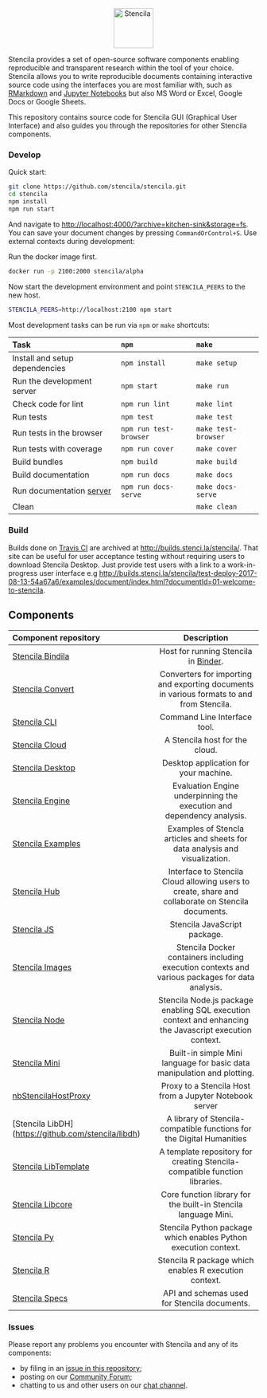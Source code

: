 <div align="center">
  <a href="https://stenci.la">
    <img src="http://stenci.la/img/logo-name.png" alt="Stencila"
    style="height:80px">
  </a>
</div>


Stencila provides a set of open-source software components enabling reproducible and transparent research within the tool of your choice. Stencila allows you to write reproducible documents containing interactive source code using the interfaces you are most familiar with, such as  [RMarkdown](https://github.com/rstudio/rmarkdown) and [Jupyter Notebooks](http://jupyter.org/) but also MS Word or Excel, Google Docs or
Google Sheets.

This repository contains source code for Stencila GUI (Graphical User Interface) and also guides you through the repositories for other Stencila components.

### Develop

Quick start:

```bash
git clone https://github.com/stencila/stencila.git
cd stencila
npm install
npm run start
```

And navigate to [http://localhost:4000/?archive=kitchen-sink&storage=fs](http://localhost:4000/example.html?archive=kitchen-sink&storage=fs).
You can save your document changes by pressing `CommandOrControl+S`.
Use external contexts during development:

Run the docker image first.

```bash
docker run -p 2100:2000 stencila/alpha
```

Now start the development environment and point `STENCILA_PEERS` to the new host.

```bash
STENCILA_PEERS=http://localhost:2100 npm start
```

Most development tasks can be run  via `npm` or `make` shortcuts:

| Task                                               | `npm`                  | `make`              |
|:---------------------------------------------------|:-----------------------|:--------------------|
| Install and setup dependencies                     | `npm install`          | `make setup`        |
| Run the development server                         | `npm start`            | `make run`          |
| Check code for lint                                | `npm run lint`         | `make lint`         |
| Run tests                                          | `npm test`             | `make test`         |
| Run tests in the browser                           | `npm run test-browser` | `make test-browser` |
| Run tests with coverage                            | `npm run cover`        | `make cover`        |
| Build bundles                                      | `npm build`            | `make build`        |
| Build documentation                                | `npm run docs`         | `make docs`         |
| Run documentation [server](http://localhost:4001/) | `npm run docs-serve`   | `make docs-serve`   |
| Clean                                              |                        | `make clean`        |

### Build

Builds done on [Travis CI](https://travis-ci.org/stencila/stencila) are archived at http://builds.stenci.la/stencila/. That site can be useful for user acceptance testing without requiring users to download Stencila Desktop. Just provide test users with a link to a work-in-progress user interface e.g http://builds.stenci.la/stencila/test-deploy-2017-08-13-54a67a6/examples/document/index.html?documentId=01-welcome-to-stencila.


## Components

| Component repository                                                   |                                               Description                                               |
|:-----------------------------------------------------------------------|:-------------------------------------------------------------------------------------------------------:|
| [Stencila Bindila](https://github.com/stencila/bindila)                |                      Host for running Stencila in [Binder](https://mybinder.org/).                      |
| [Stencila Convert](https://github.com/stencila/convert)                |        Converters for importing and exporting documents in various formats to and from Stencila.        |
| [Stencila CLI](https://github.com/stencila/cli)                        |                                      Command Line Interface tool.                                       |
| [Stencila Cloud](https://github.com/stencila/cloud)                    |                                     A Stencila host for the cloud.                                      |
| [Stencila Desktop](https://github.com/stencila/desktop)                |                                  Desktop application for your machine.                                  |
| [Stencila Engine](https://github.com/stencila/engine)                  |                  Evaluation Engine underpinning the execution and dependency analysis.                  |
| [Stencila Examples](https://github.com/stencila/examples)              |              Examples of Stencla articles and sheets for data analysis and visualization.               |
| [Stencila Hub](https://github.com/stencila/hub)                        |   Interface to Stencila Cloud allowing users to create, share and collaborate on Stencila documents.    |
| [Stencila JS](https://github.com/stencila/js)                          |                                      Stencila JavaScript package.                                       |
| [Stencila Images](https://github.com/stencila/images)                  |     Stencila Docker containers including execution contexts and various packages for data analysis.     |
| [Stencila Node](https://github.com/stencila/node)                      | Stencila Node.js package enabling SQL execution context and enhancing the Javascript execution context. |
| [Stencila Mini](https://github.com/stencila/mini)                      |                 Built-in simple Mini language for basic data manipulation and plotting.                 |
| [nbStencilaHostProxy](https://github.com/stencila/nbstencilahostproxy) |                         Proxy to a Stencila Host from a Jupyter Notebook server                         |
| [Stencila LibDH] (https://github.com/stencila/libdh)                   |                  A library of Stencila-compatible functions for the Digital Humanities                  |
| [Stencila LibTemplate](https://github.com/stencila/libtemplate)        |               A template repository for creating Stencila-compatible function libraries.                |
| [Stencila Libcore](https://github.com/stencila/libcore)                |                     Core function library for the built-in Stencila language Mini.                      |
| [Stencila Py](https://github.com/stencila/py)                          |                     Stencila Python package which enables Python execution context.                     |
| [Stencila R](https://github.com/stencila/r)                            |                          Stencila R package which enables R execution context.                          |
| [Stencila Specs](https://github.com/stencila/specs)                    |                              API and schemas used for Stencila documents.                               |



### Issues

Please report any problems you encounter with Stencila and any of its components:
* by filing in an [issue in this repository](https://github.com/stencila/stencila/issues/new);
* posting on our [Community Forum](https://community.stenci.la);
* chatting to us and other users on our [chat channel](https://gitter.im/stencila/stencila).
